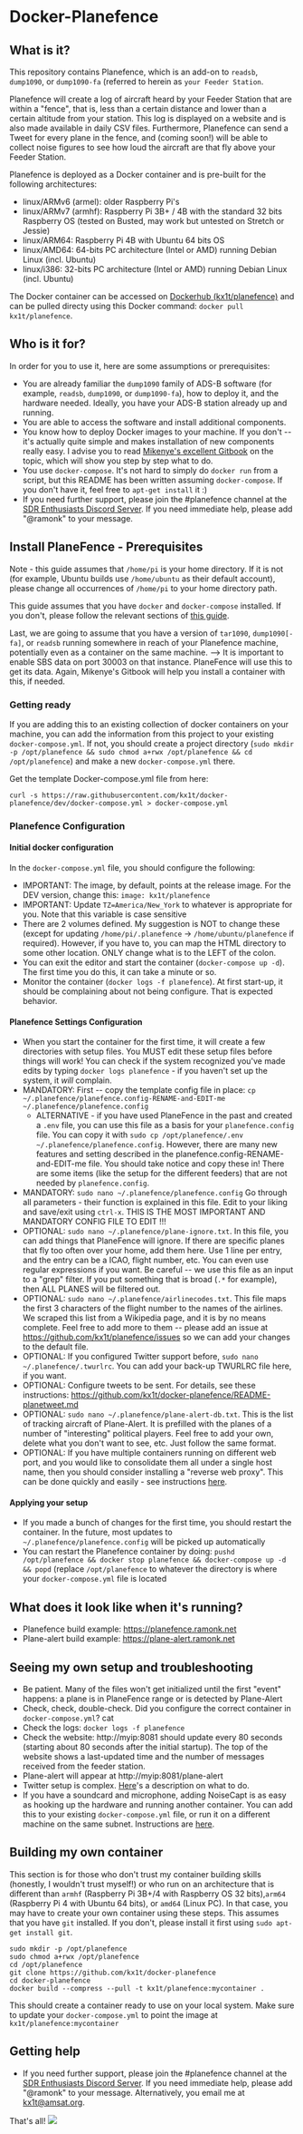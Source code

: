 # Docker-Planefence

## What is it?

This repository contains Planefence, which is an add-on to `readsb`, `dump1090`, or `dump1090-fa` (referred to herein as `your Feeder Station`.

Planefence will create a log of aircraft heard by your Feeder Station that are within a "fence", that is, less than a certain distance and lower than a certain
altitude from your station. This log is displayed on a website and is also made available in daily CSV files.
Furthermore, Planefence can send a Tweet for every plane in the fence, and (coming soon!) will be able to collect noise figures to see how loud the aircraft are that fly above your Feeder Station.

Planefence is deployed as a Docker container and is pre-built for the following architectures:
- linux/ARMv6 (armel): older Raspberry Pi's
- linux/ARMv7 (armhf): Raspberry Pi 3B+ / 4B with the standard 32 bits Raspberry OS (tested on Busted, may work but untested on Stretch or Jessie)
- linux/ARM64: Raspberry Pi 4B with Ubuntu 64 bits OS
- linux/AMD64: 64-bits PC architecture (Intel or AMD) running Debian Linux (incl. Ubuntu)
- linux/i386: 32-bits PC architecture (Intel or AMD) running Debian Linux (incl. Ubuntu)

The Docker container can be accessed on [Dockerhub (kx1t/planefence)](https://hub.docker.com/repository/docker/kx1t/planefence) and can be pulled directy using this Docker command: `docker pull kx1t/planefence`.

## Who is it for?
In order for you to use it, here are some assumptions or prerequisites:

- You are already familiar the `dump1090` family of ADS-B software (for example, `readsb`, `dump1090`, or `dump1090-fa`), how to deploy it, and the hardware needed. Ideally, you have your ADS-B station already up and running.
- You are able to access the software and install additional components.
- You know how to deploy Docker images to your machine. If you don't -- it's actually quite simple and makes installation of new components really easy. I advise you to read [Mikenye's excellent Gitbook](https://mikenye.gitbook.io/ads-b/) on the topic, which will show you step by step what to do.
- You use `docker-compose`. It's not hard to simply do `docker run` from a script, but this README has been written assuming `docker-compose`. If you don't have it, feel free to `apt-get install` it :)
- If you need further support, please join the #planefence channel at the [SDR Enthusiasts Discord Server](https://discord.gg/VDT25xNZzV). If you need immediate help, please add "@ramonk" to your message.

## Install PlaneFence - Prerequisites

Note - this guide assumes that `/home/pi` is your home directory. If it is not (for example, Ubuntu builds use `/home/ubuntu` as their default account), please change all occurrences of `/home/pi` to your home directory path.

This guide assumes that you have `docker` and `docker-compose` installed. If you don't, please follow the relevant sections of [this guide](https://mikenye.gitbook.io/ads-b/setting-up-the-host-system/install-docker).

Last, we are going to assume that you have a version of `tar1090`, `dump1090[-fa]`, or `readsb` running somewhere in reach of your Planefence machine, potentially even as a container on the same machine. --> It is important to enable SBS data on port 30003 on that instance. PlaneFence will use this to get its data. Again, Mikenye's Gitbook will help you install a container with this, if needed.

### Getting ready

If you are adding this to an existing collection of docker containers on your machine, you can add the information from this project to your existing `docker-compose.yml`. If not, you should create a project directory (`sudo mkdir -p /opt/planefence && sudo chmod a+rwx /opt/planefence && cd /opt/planefence`) and make a new `docker-compose.yml` there.

Get the template Docker-compose.yml file from here:
```
curl -s https://raw.githubusercontent.com/kx1t/docker-planefence/dev/docker-compose.yml > docker-compose.yml
```

### Planefence Configuration
#### Initial docker configuration
In the `docker-compose.yml` file, you should configure the following:
- IMPORTANT: The image, by default, points at the release image. For the DEV version, change this: `image: kx1t/planefence`
- IMPORTANT: Update `TZ=America/New_York` to whatever is appropriate for you. Note that this variable is case sensitive
- There are 2 volumes defined. My suggestion is NOT to change these (except for updating `/home/pi/.planefence` -> `/home/ubuntu/planefence` if required). However, if you have to, you can map the HTML directory to some other location. ONLY change what is to the LEFT of the colon.
- You can exit the editor and start the container (`docker-compose up -d`). The first time you do this, it can take a minute or so.
- Monitor the container (`docker logs -f planefence`). At first start-up, it should be complaining about not being configure. That is expected behavior.

#### Planefence Settings Configuration
- When you start the container for the first time, it will create a few directories with setup files. You MUST edit these setup files before things will work! You can check if the system recognized you've made edits by typing `docker logs planefence` - if you haven't set up the system, it *will* complain.
- MANDATORY: First -- copy the template config file in place: `cp ~/.planefence/planefence.config-RENAME-and-EDIT-me ~/.planefence/planefence.config`
  - ALTERNATIVE - if you have used PlaneFence in the past and created a `.env` file, you can use this file as a basis for your `planefence.config` file. You can copy it with `sudo cp /opt/planefence/.env ~/.planefence/planefence.config`. However, there are many new features and setting described in the planefence.config-RENAME-and-EDIT-me file. You should take notice and copy these in! There are some items (like the setup for the different feeders) that are not needed by `planefence.config`.
- MANDATORY: `sudo nano ~/.planefence/planefence.config` Go through all parameters - their function is explained in this file. Edit to your liking and save/exit using `ctrl-x`. THIS IS THE MOST IMPORTANT AND MANDATORY CONFIG FILE TO EDIT !!!
- OPTIONAL: `sudo nano ~/.planefence/plane-ignore.txt`. In this file, you can add things that PlaneFence will ignore. If there are specific planes that fly too often over your home, add them here. Use 1 line per entry, and the entry can be a ICAO, flight number, etc. You can even use regular expressions if you want. Be careful -- we use this file as an input to a "grep" filter. If you put something that is broad (`.*` for example), then ALL PLANES will be filtered out.
- OPTIONAL: `sudo nano ~/.planefence/airlinecodes.txt`. This file maps the first 3 characters of the flight number to the names of the airlines. We scraped this list from a Wikipedia page, and it is by no means complete. Feel free to add more to them -- please add an issue at https://github.com/kx1t/planefence/issues so we can add your changes to the default file.
- OPTIONAL: If you configured Twitter support before, `sudo nano ~/.planefence/.twurlrc`. You can add your back-up TWURLRC file here, if you want.
- OPTIONAL: Configure tweets to be sent. For details, see these instructions: https://github.com/kx1t/docker-planefence/README-planetweet.md
- OPTIONAL: `sudo nano ~/.planefence/plane-alert-db.txt`. This is the list of tracking aircraft of Plane-Alert. It is prefilled with the planes of a number of "interesting" political players. Feel free to add your own, delete what you don't want to see, etc. Just follow the same format.
- OPTIONAL: If you have multiple containers running on different web port, and you would like to consolidate them all under a single host name, then you should consider installing a "reverse web proxy". This can be done quickly and easily - see instructions [here](https://github.com/kx1t/docker-planefence/README-nginx-rev-proxy.md).

#### Applying your setup
- If you made a bunch of changes for the first time, you should restart the container. In the future, most updates to `~/.planefence/planefence.config` will be picked up automatically
- You can restart the Planefence container by doing: `pushd /opt/planefence && docker stop planefence && docker-compose up -d && popd` (replace `/opt/planefence` to whatever the directory is where your `docker-compose.yml` file is located

## What does it look like when it's running?
- Planefence build example: https://planefence.ramonk.net
- Plane-alert build example: https://plane-alert.ramonk.net

## Seeing my own setup and troubleshooting
- Be patient. Many of the files won't get initialized until the first "event" happens: a plane is in PlaneFence range or is detected by Plane-Alert
- Check, check, double-check. Did you configure the correct container in `docker-compose.yml`? cat
- Check the logs: `docker logs -f planefence`
- Check the website: http://myip:8081 should update every 80 seconds (starting about 80 seconds after the initial startup). The top of the website shows a last-updated time and the number of messages received from the feeder station.
- Plane-alert will appear at http://myip:8081/plane-alert
- Twitter setup is complex. [Here](https://github.com/kx1t/docker-planefence#setting-up-tweeting)'s a description on what to do.
- If you have a soundcard and microphone, adding NoiseCapt is as easy as hooking up the hardware and running another container. You can add this to your existing `docker-compose.yml` file, or run it on a different machine on the same subnet. Instructions are [here](https://github.com/kx1t/docker-noisecapt/blob/main/README.md).

## Building my own container
This section is for those who don't trust my container building skills (honestly, I wouldn't trust myself!) or who run on an architecture that is different than `armhf` (Raspberry Pi 3B+/4 with Raspberry OS 32 bits),`arm64` (Raspberry Pi 4 with Ubuntu 64 bits), or `amd64` (Linux PC). In that case, you may have to create your own container using these steps. This assumes that you have `git` installed. If you don't, please install it first using `sudo apt-get install git`.
 ```
sudo mkdir -p /opt/planefence
sudo chmod a+rwx /opt/planefence
cd /opt/planefence
git clone https://github.com/kx1t/docker-planefence
cd docker-planefence
docker build --compress --pull -t kx1t/planefence:mycontainer .
```
This should create a container ready to use on your local system. Make sure to update your `docker-compose.yml` to point the image at `kx1t/planefence:mycontainer`


## Getting help
- If you need further support, please join the #planefence channel at the [SDR Enthusiasts Discord Server](https://discord.gg/VDT25xNZzV). If you need immediate help, please add "@ramonk" to your message. Alternatively, you email me at kx1t@amsat.org.

That's all!
![](https://media.giphy.com/media/3oKHWikxKFJhjArSXm/giphy.gif)
